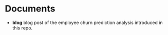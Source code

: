 # Documents

* **blog** blog post of the employee churn prediction analysis introduced in this repo. 
